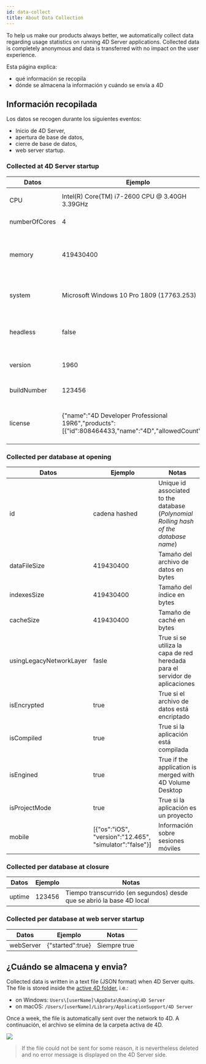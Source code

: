 ```yaml
---
id: data-collect
title: About Data Collection
---
```


To help us make our products always better, we automatically collect data regarding usage statistics on running 4D Server applications. Collected data is completely anonymous and data is transferred with no impact on the user experience.

Esta página explica:

- qué información se recopila
- dónde se almacena la información y cuándo se envía a 4D


## Información recopilada

Los datos se recogen durante los siguientes eventos:

- Inicio de 4D Server,
- apertura de base de datos,
- cierre de base de datos,
- web server startup.

### Collected at 4D Server startup

| Datos         | Ejemplo                                                                                              | Notas                                                                    |
| ------------- | ---------------------------------------------------------------------------------------------------- | ------------------------------------------------------------------------ |
| CPU           | Intel(R) Core(TM) i7-2600 CPU @ 3.40GH 3.39GHz                                                       | Nombre, tipo y velocidad del procesador                                  |
| numberOfCores | 4                                                                                                    | Número total de núcleos                                                  |
| memory        | 419430400                                                                                            | Volumen de almacenamiento de memoria (en bytes) disponible en la máquina |
| system        | Microsoft Windows 10 Pro 1809 (17763.253)                                                            | Versión del sistema operativo y número de build                          |
| headless      | false                                                                                                | True si la aplicación se ejecuta en modo sin interfaz                    |
| version       | 1960                                                                                                 | Número de versión de la aplicación 4D                                    |
| buildNumber   | 123456                                                                                               | Build number of the 4D application                                       |
| license       | {"name":"4D Developer Professional 19R6","products":[{"id":808464433,"name":"4D","allowedCount":1}]} | Nombre comercial y descripción de las licencias de los productos         |


### Collected per database at opening

| Datos                   | Ejemplo                                                 | Notas                                                                                 |
| ----------------------- | ------------------------------------------------------- | ------------------------------------------------------------------------------------- |
| id                      | cadena hashed                                           | Unique id associated to the database (*Polynomial Rolling hash of the database name*) |
| dataFileSize            | 419430400                                               | Tamaño del archivo de datos en bytes                                                  |
| indexesSize             | 419430400                                               | Tamaño del índice en bytes                                                            |
| cacheSize               | 419430400                                               | Tamaño de caché en bytes                                                              |
| usingLegacyNetworkLayer | fasle                                                   | True si se utiliza la capa de red heredada para el servidor de aplicaciones           |
| isEncrypted             | true                                                    | True si el archivo de datos está encriptado                                           |
| isCompiled              | true                                                    | True si la aplicación está compilada                                                  |
| isEngined               | true                                                    | True if the application is merged with 4D Volume Desktop                              |
| isProjectMode           | true                                                    | True si la aplicación es un proyecto                                                  |
| mobile                  | [{"os":"iOS", "version":"12.465", "simulator":"false"}] | Información sobre sesiones móviles                                                    |


### Collected per database at closure

| Datos  | Ejemplo | Notas                                                                 |
| ------ | ------- | --------------------------------------------------------------------- |
| uptime | 123456  | Tiempo transcurrido (en segundos) desde que se abrió la base 4D local |


### Collected per database at web server startup

| Datos     | Ejemplo          | Notas        |
| --------- | ---------------- | ------------ |
| webServer | {"started":true} | Siempre true |



## ¿Cuándo se almacena y envia?

Collected data is written in a text file (JSON format) when 4D Server quits. The file is stored inside the [active 4D folder](https://doc.4d.com/4dv19/help/command/en/page485.html), i.e.:

- on Windows: `Users\[userName]\AppData\Roaming\4D Server`
- on macOS: `/Users/[userName]/Library/ApplicationSupport/4D Server`

Once a week, the file is automatically sent over the network to 4D. A continuación, el archivo se elimina de la carpeta activa de 4D.

![](assets/en/Admin/data-collect.png)

> If the file could not be sent for some reason, it is nevertheless deleted and no error message is displayed on the 4D Server side. 
